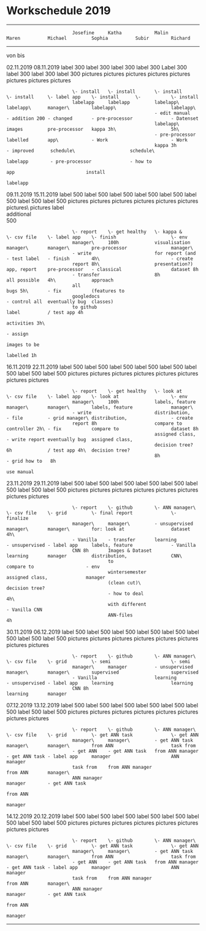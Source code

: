 # Workschedule 2019

  -------------------------------------------------------------------------------------------------------------------------------------------------
                            Josefine     Katha            Malin            Maren          Michael         Sophia          Subir        Richard
  ------------ ------------ ------------ ---------------- ---------------- -------------- --------------- --------------- ------------ ------------
  von          bis                                                                                                                     

  02.11.2019   08.11.2019   label 300    label 300        label 300        label 300      Label 300       label 300       label 300    label 300
                            pictures     pictures         pictures         pictures       pictures        pictures        pictures     pictures

                            \- install   \- install       \- install       \- install     \- label app    \- install      \-           \- install
                            labelapp     labelapp         labelapp\        labelapp\      manager\        labelapp\                    labelapp\
                                                          - edit manual    - addition 200 - changed       - pre-processor              - Datenset
                                                          labelapp\        images         pre-processor   kappa 3h\                    5h\
                                                          - pre-processor  labelled       app\            - Work                       - Work
                                                          kappa 3h                        - improved      schedule\                    schedule\
                                                                                          labelapp        - pre-processor              - how to
                                                                                                          app                          install
                                                                                                                                       labelapp

  09.11.2019   15.11.2019   label 500    label 500        label 500        label 500      label 500       label 500       label 500    label 500
                            pictures     pictures         pictures         pictures       pictures        pictures        pictures\    pictures
                                                                                                                          label        
                                                                                                                          additional   
                                                                                                                          500          

                            \- report    \- get healthy   \- kappa &       \- csv file    \- label app    \- finish                    \- env
                            manager\     100h             visualisation    manager\       manager\        pre-processor                manager\
                            - write                       for report (and  - test label   - finish        4h\                          - create
                            report 8h\                    presentation?)   app, report    pre-processor   - classical                  dataset 8h
                            - transfer                    8h               all possible   4h\             approach                     
                            all                                            bugs 5h\       - fix           (features to                 
                            googledocs                                     - control all  eventually bug  classes)                     
                            to github                                      label          / test app 4h                                
                                                                           activities 3h\                                              
                                                                           - assign                                                    
                                                                           images to be                                                
                                                                           labelled 1h                                                 

  16.11.2019   22.11.2019   label 500    label 500        label 500        label 500      label 500       label 500       label 500    label 500
                            pictures     pictures         pictures         pictures       pictures        pictures        pictures     pictures

                            \- report    \- get healthy   \- look at       \- csv file    \- label app    \- look at                   \- env
                            manager\     100h             labels, feature  manager\       manager\        labels, feature              manager\
                            - write                       distribution,    - file         - grid manager\ distribution,                - create
                            report 8h                     compare to       controller 2h\ - fix           compare to                   dataset 8h
                                                          assigned class,  - write report eventually bug  assigned class,              
                                                          decision tree?   6h             / test app 4h\  decision tree?               
                                                          8h                              - grid how to   8h                           
                                                                                          use manual                                   

  23.11.2019   29.11.2019   label 500    label 500        label 500        label 500      label 500       label 500       label 500    label 500
                            pictures     pictures         pictures         pictures       pictures        pictures        pictures     pictures

                            \- report    \- github        \- ANN manager\  \- csv file    \- grid         \- final report              \- finalize
                            manager\     manager\         - unsupervised   manager\       manager\        for: look at                 dataset 4h\
                            - Vanilla    - transfer       learning         - unsupervised - label app     labels, feature              - Vanilla
                            CNN 8h       Images & Dataset                  learning       manager         distribution,                CNN\
                                         to                                                               compare to                   - env
                                         wintersemester                                                   assigned class,              manager
                                         (clean cut)\                                                     decision tree?               
                                         - how to deal                                                    4h\                          
                                         with different                                                   - Vanilla CNN                
                                         ANN-files                                                        4h                           

  30.11.2019   06.12.2019   label 500    label 500        label 500        label 500      label 500       label 500       label 500    label 500
                            pictures     pictures         pictures         pictures       pictures        pictures        pictures     pictures

                            \- report    \- github        \- ANN manager\  \- csv file    \- grid         \- semi                      \- semi
                            manager\     manager          - unsupervised   manager\       manager\        supervised                   supervised
                            - Vanilla                     learning         - unsupervised - label app     learning                     learning
                            CNN 8h                                         learning       manager                                      

  07.12.2019   13.12.2019   label 500    label 500        label 500        label 500      label 500       label 500       label 500    label 500
                            pictures     pictures         pictures         pictures       pictures        pictures        pictures     pictures

                            \- report    \- github        \- ANN manager\  \- csv file    \- grid         \- get ANN task              \- get ANN
                            manager\     manager\         - get ANN task   manager\       manager\        from ANN                     task from
                            - get ANN    - get ANN task   from ANN manager - get ANN task - label app     manager                      ANN manager
                            task from    from ANN manager                  from ANN       manager\                                     
                            ANN manager                                    manager        - get ANN task                               
                                                                                          from ANN                                     
                                                                                          manager                                      

  14.12.2019   20.12.2019   label 500    label 500        label 500        label 500      label 500       label 500       label 500    label 500
                            pictures     pictures         pictures         pictures       pictures        pictures        pictures     pictures

                            \- report    \- github        \- ANN manager\  \- csv file    \- grid         \- get ANN task              \- get ANN
                            manager\     manager\         - get ANN task   manager\       manager\        from ANN                     task from
                            - get ANN    - get ANN task   from ANN manager - get ANN task - label app     manager                      ANN manager
                            task from    from ANN manager                  from ANN       manager\                                     
                            ANN manager                                    manager        - get ANN task                               
                                                                                          from ANN                                     
                                                                                          manager                                      
  -------------------------------------------------------------------------------------------------------------------------------------------------
